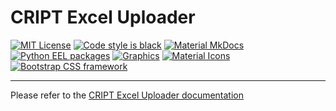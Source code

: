 # CRIPT Excel Uploader

<!-- shields.io -->

[![MIT License](https://img.shields.io/github/license/C-Accel-CRIPT/cript-excel-uploader?style=flat-square)](https://github.com/C-Accel-CRIPT/cript-excel-uploader/blob/master/LICENSE)
[![Code style is black](https://img.shields.io/badge/code%20style-black-000000.svg?style=flat-square)](https://github.com/psf/black)
[![Material MkDocs](https://img.shields.io/badge/docs-mkdocs--material-brightgreen?style=flat-square)](https://squidfunk.github.io/mkdocs-material/)
[![Python EEL packages](https://img.shields.io/badge/Packages-Python%20EEL-brightgreen?style=flat-square&logo=https://simpleicons.org/?q=python)](https://github.com/python-eel/Eel)
[![Graphics](https://img.shields.io/badge/Graphics-Undraw.co-brightgreen?style=flat-square)](https://undraw.co/)
[![Material Icons](https://img.shields.io/badge/icons-Material%20Icons-brightgreen?style=flat-square)](https://fonts.google.com/icons)
[![Bootstrap CSS framework](https://img.shields.io/badge/css%20framework-Bootstrap-brightgreen?style=flat-square)](https://getbootstrap.com/)

---

Please refer to the
<a href="https://C-Accel-CRIPT.github.io/cript-excel-uploader/">CRIPT Excel Uploader documentation</a>
